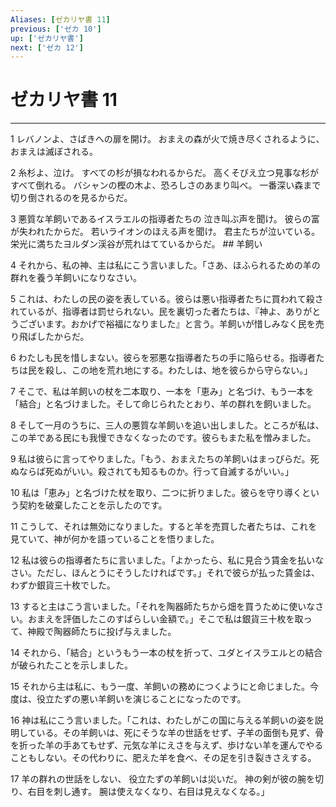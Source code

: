 ```yaml
---
Aliases: [ゼカリヤ書 11]
previous: ['ゼカ 10']
up: ['ゼカリヤ書']
next: ['ゼカ 12']
---
```

# ゼカリヤ書 11

***




1 
レバノンよ、さばきへの扉を開け。 おまえの森が火で焼き尽くされるように、 おまえは滅ぼされる。 



2 
糸杉よ、泣け。 すべての杉が損なわれるからだ。 高くそびえ立つ見事な杉がすべて倒れる。 バシャンの樫の木よ、恐ろしさのあまり叫べ。 一番深い森まで切り倒されるのを見るからだ。 



3 
悪質な羊飼いであるイスラエルの指導者たちの 泣き叫ぶ声を聞け。 彼らの富が失われたからだ。 若いライオンのほえる声を聞け。 君主たちが泣いている。 栄光に満ちたヨルダン渓谷が荒れはてているからだ。 ## 羊飼い 



4 
それから、私の神、主は私にこう言いました。「さあ、ほふられるための羊の群れを養う羊飼いになりなさい。 



5 
これは、わたしの民の姿を表している。彼らは悪い指導者たちに買われて殺されているが、指導者は罰せられない。民を裏切った者たちは、『神よ、ありがとうございます。おかげで裕福になりました』と言う。羊飼いが惜しみなく民を売り飛ばしたからだ。 



6 
わたしも民を惜しまない。彼らを邪悪な指導者たちの手に陥らせる。指導者たちは民を殺し、この地を荒れ地にする。わたしは、地を彼らから守らない。」 



7 
そこで、私は羊飼いの杖を二本取り、一本を「恵み」と名づけ、もう一本を「結合」と名づけました。そして命じられたとおり、羊の群れを飼いました。 



8 
そして一月のうちに、三人の悪質な羊飼いを追い出しました。ところが私は、この羊である民にも我慢できなくなったのです。彼らもまた私を憎みました。 



9 
私は彼らに言ってやりました。「もう、おまえたちの羊飼いはまっぴらだ。死ぬならば死ぬがいい。殺されても知るものか。行って自滅するがいい。」 



10 
私は「恵み」と名づけた杖を取り、二つに折りました。彼らを守り導くという契約を破棄したことを示したのです。 



11 
こうして、それは無効になりました。すると羊を売買した者たちは、これを見ていて、神が何かを語っていることを悟りました。 



12 
私は彼らの指導者たちに言いました。「よかったら、私に見合う賃金を払いなさい。ただし、ほんとうにそうしたければです。」それで彼らが払った賃金は、わずか銀貨三十枚でした。 



13 
すると主はこう言いました。「それを陶器師たちから畑を買うために使いなさい。おまえを評価したこのすばらしい金額で。」そこで私は銀貨三十枚を取って、神殿で陶器師たちに投げ与えました。 



14 
それから、「結合」というもう一本の杖を折って、ユダとイスラエルとの結合が破られたことを示しました。 



15 
それから主は私に、もう一度、羊飼いの務めにつくようにと命じました。今度は、役立たずの悪い羊飼いを演じることになったのです。 



16 
神は私にこう言いました。「これは、わたしがこの国に与える羊飼いの姿を説明している。その羊飼いは、死にそうな羊の世話をせず、子羊の面倒も見ず、骨を折った羊の手あてもせず、元気な羊にえさを与えず、歩けない羊を運んでやることもしない。その代わりに、肥えた羊を食べ、その足を引き裂きさえする。 



17 
羊の群れの世話をしない、 役立たずの羊飼いは災いだ。 神の剣が彼の腕を切り、右目を刺し通す。 腕は使えなくなり、右目は見えなくなる。」
